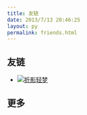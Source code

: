 ```yaml
---
title: 友链
date: 2013/7/13 20:46:25
layout: py
permalink: friends.html
---
```


## 友链

- [![折影轻梦](https://cravatar.cn/avatar/c7fd185f8c967dec20c29c75a40b9e09?s=500)](https://nexmoe.com/ '折影轻梦')

## 更多

